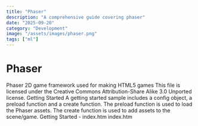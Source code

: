 ```yaml
---
title: "Phaser"
description: "A comprehensive guide covering phaser"
date: "2025-09-20"
category: "Development"
image: "/assets/images/phaser.png"
tags: ["ml"]
---
```


# Phaser

Phaser 2D game framework used for making HTML5 games This file is licensed under the Creative Commons Attribution-Share Alike 3.0 Unported license. Getting Started A getting started sample includes a config object, a preload function and a create function. The preload function is used to load the Phaser assets. The create function is used to add assets to the scene/game. Getting Started - index.htm index.htm
